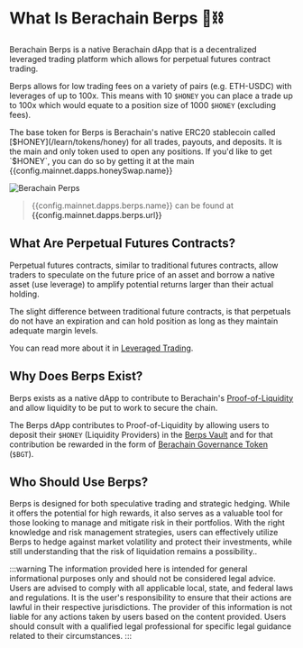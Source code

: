 <script setup>
  import config from '@berachain/config/constants.json';
</script>

# What Is Berachain Berps 🐻⛓️

Berachain Berps is a native Berachain dApp that is a decentralized leveraged trading platform which allows for perpetual futures contract trading.

Berps allows for low trading fees on a variety of pairs (e.g. ETH-USDC) with leverages of up to 100x. This means with 10 `$HONEY` you can place a trade up to 100x which would equate to a position size of 1000 `$HONEY` (excluding fees).

The base token for Berps is Berachain's native ERC20 stablecoin called [$HONEY](/learn/tokens/honey) for all trades, payouts, and deposits. It is the main and only token used to open any positions. If you'd like to get `$HONEY`, you can do so by getting it at the main <a target="_blank" :href="config.mainnet.dapps.honeySwap.url">{{config.mainnet.dapps.honeySwap.name}}</a>

![Berachain Perps](/assets/berachain-berps.png)

> {{config.mainnet.dapps.berps.name}} can be found at <a target="_blank" :href="config.mainnet.dapps.honeySwap.url">{{config.mainnet.dapps.berps.url}}</a>

## What Are Perpetual Futures Contracts?

Perpetual futures contracts, similar to traditional futures contracts, allow traders to speculate on the future price of an asset and borrow a native asset (use leverage) to amplify potential returns larger than their actual holding.

The slight difference between traditional future contracts, is that perpetuals do not have an expiration and can hold position as long as they maintain adequate margin levels.

You can read more about it in [Leveraged Trading](/learn/leveraged-trading/).

## Why Does Berps Exist?

Berps exists as a native dApp to contribute to Berachain's [Proof-of-Liquidity](#todo) and allow liquidity to be put to work to secure the chain.

The Berps dApp contributes to Proof-of-Liquidity by allowing users to deposit their `$HONEY` (Liquidity Providers) in the [Berps Vault](/learn/vault/) and for that contribution be rewarded in the form of [Berachain Governance Token](/learn/tokens/bgt) (`$BGT`).

## Who Should Use Berps?

Berps is designed for both speculative trading and strategic hedging. While it offers the potential for high rewards, it also serves as a valuable tool for those looking to manage and mitigate risk in their portfolios. With the right knowledge and risk management strategies, users can effectively utilize Berps to hedge against market volatility and protect their investments, while still understanding that the risk of liquidation remains a possibility..

:::warning
The information provided here is intended for general informational purposes only and should not be considered legal advice. Users are advised to comply with all applicable local, state, and federal laws and regulations. It is the user's responsibility to ensure that their actions are lawful in their respective jurisdictions. The provider of this information is not liable for any actions taken by users based on the content provided. Users should consult with a qualified legal professional for specific legal guidance related to their circumstances.
:::
